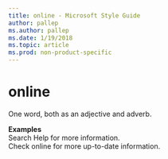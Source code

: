 ```yaml
---
title: online - Microsoft Style Guide
author: pallep
ms.author: pallep
ms.date: 1/19/2018
ms.topic: article
ms.prod: non-product-specific
---
```


# online

One word, both as an adjective and adverb.

**Examples**  
Search Help for more information.  
Check online for more up-to-date information.
